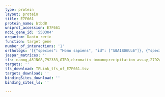 ```yaml
---
type: protein
layout: protein
title: E7F661
protein_name: btbd8
uniprot_accession: E7F661
ncbi_gene_id: '550304'
organism: Danio rerio
function: target gene
number_of_interactions: '1'
orthologs: '[{"species": "Homo sapiens", "id": ["A0A1B0GUL6"]}, {"species": "Mus musculus", "id": ["A0A1D5RL96"]}, {"species": "Rattus norvegicus", "id": ["A0A452Q762"]}]'
jaspar_matrices: ''
tfs: nanog,A5JNG8,792333,GTRD,chromatin immunoprecipitation assay,27924024%5Buid%5D,No
targets: ''
tfs_download: TFLink_tfs_of_E7F661.tsv
targets_download: ''
bindingSites_download: ''
binding_sites_ls: ''

---
```

